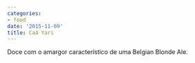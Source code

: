 ```yaml
---
categories:
- food
date: '2015-11-09'
title: Caá Yari
---
```


Doce com o amargor característico de uma Belgian Blonde Ale.